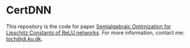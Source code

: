# CertDNN
This repository is the code for paper [Semialgebraic Optimization for Lipschitz Constants of ReLU networks](https://proceedings.neurips.cc/paper/2020/file/dea9ddb25cbf2352cf4dec30222a02a5-Paper.pdf). For more information, contact me: toch@di.ku.dk.
